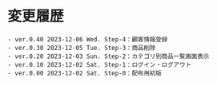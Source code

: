 # 変更履歴

	- ver.0.40 2023-12-06 Wed. Step-4：顧客情報登録
	- ver.0.30 2023-12-05 Tue. Step-3：商品削除
	- ver.0.20 2023-12-03 Sun. Step-2：カテゴリ別商品一覧画面表示
	- ver.0.10 2023-12-02 Sat. Step-1：ログイン・ログアウト
	- ver.0.00 2023-12-02 Sat. Step-0：配布用初版
